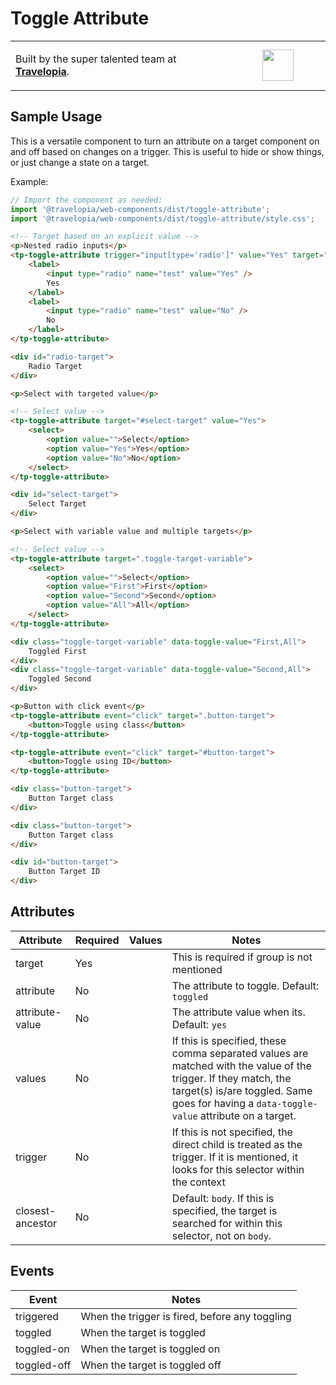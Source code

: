 # Toggle Attribute

<table width="100%">
	<tr>
		<td align="left" width="70%">
        <p>Built by the super talented team at <strong><a href="https://www.travelopia.com/work-with-us/">Travelopia</a></strong>.</p>
		</td>
		<td align="center" width="30%">
			<img src="https://www.travelopia.com/wp-content/themes/travelopia/assets/svg/logo-travelopia-circle.svg" width="50" />
		</td>
	</tr>
</table>

## Sample Usage

This is a versatile component to turn an attribute on a target component on and off based on changes on a trigger. This is useful to hide or show things, or just change a state on a target.

Example:

```js
// Import the component as needed:
import '@travelopia/web-components/dist/toggle-attribute';
import '@travelopia/web-components/dist/toggle-attribute/style.css';
```

```html
<!-- Target based on an explicit value -->
<p>Nested radio inputs</p>
<tp-toggle-attribute trigger="input[type='radio']" value="Yes" target="#radio-target">
	<label>
		<input type="radio" name="test" value="Yes" />
		Yes
	</label>
	<label>
		<input type="radio" name="test" value="No" />
		No
	</label>
</tp-toggle-attribute>

<div id="radio-target">
	Radio Target
</div>

<p>Select with targeted value</p>

<!-- Select value -->
<tp-toggle-attribute target="#select-target" value="Yes">
	<select>
		<option value="">Select</option>
		<option value="Yes">Yes</option>
		<option value="No">No</option>
	</select>
</tp-toggle-attribute>

<div id="select-target">
	Select Target
</div>

<p>Select with variable value and multiple targets</p>

<!-- Select value -->
<tp-toggle-attribute target=".toggle-target-variable">
	<select>
		<option value="">Select</option>
		<option value="First">First</option>
		<option value="Second">Second</option>
		<option value="All">All</option>
	</select>
</tp-toggle-attribute>

<div class="toggle-target-variable" data-toggle-value="First,All">
	Toggled First
</div>
<div class="toggle-target-variable" data-toggle-value="Second,All">
	Toggled Second
</div>

<p>Button with click event</p>
<tp-toggle-attribute event="click" target=".button-target">
	<button>Toggle using class</button>
</tp-toggle-attribute>

<tp-toggle-attribute event="click" target="#button-target">
	<button>Toggle using ID</button>
</tp-toggle-attribute>

<div class="button-target">
	Button Target class
</div>

<div class="button-target">
	Button Target class
</div>

<div id="button-target">
	Button Target ID
</div>
```

## Attributes

| Attribute              | Required | Values                             | Notes                                                                                                                                   |
|------------------------|----------|------------------------------------|-----------------------------------------------------------------------------------------------------------------------------------------|
| target                 | Yes    | <selector or the target>           | This is required if group is not mentioned                                                                                              |
| attribute              | No       | <attribute key>                    | The attribute to toggle. Default: `toggled`                                                                                             |
| attribute-value        | No       | <attribute value>                  | The attribute value when its. Default: `yes`                                                                                            |
| values                  | No       | <comma separated values to match>                   | If this is specified, these comma separated values are matched with the value of the trigger. If they match, the target(s) is/are toggled. Same goes for having a `data-toggle-value` attribute on a target.                         |
| trigger                | No       | <selector of the trigger>          | If this is not specified, the direct child is treated as the trigger. If it is mentioned, it looks for this selector within the context |
| closest-ancestor       | No       | <selector of the closest ancestor> | Default: `body`. If this is specified, the target is searched for within this selector, not on `body`.                                  |

## Events

| Event       | Notes                                          |
|-------------|------------------------------------------------|
| triggered   | When the trigger is fired, before any toggling |
| toggled     | When the target is toggled                     |
| toggled-on  | When the target is toggled on                  |
| toggled-off | When the target is toggled off                 |
